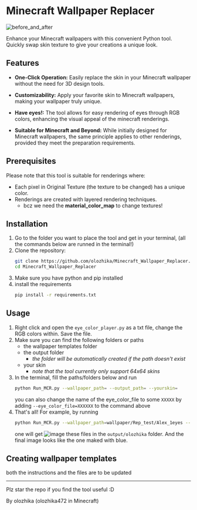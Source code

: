 # Minecraft Wallpaper Replacer

![before_and_after](https://github.com/olozhika/Minecraft_Wallpaper_Replacer/blob/main/Images_used_in_README/snap2023-10-13%20111336.png)

Enhance your Minecraft wallpapers with this convenient Python tool. Quickly swap skin texture to give your creations a unique look.

## Features

- **One-Click Operation:** Easily replace the skin in your Minecraft wallpaper without the need for 3D design tools.

- **Customizability:** Apply your favorite skin to Minecraft wallpapers, making your wallpaper truly unique.

- **Have eyes!:** The tool allows for easy rendering of eyes through RGB colors, enhancing the visual appeal of the minecraft renderings. 

- **Suitable for Minecraft and Beyond:** While initially designed for Minecraft wallpapers, the same principle applies to other renderings, provided they meet the preparation requirements.

## Prerequisites

Please note that this tool is suitable for renderings where:

- Each pixel in Original Texture (the texture to be changed) has a unique color.
- Renderings are created with layered rendering techniques.
  - bcz we need the **material_color_map** to change textures!

## Installation

1. Go to the folder you want to place the tool and get in your terminal, (all the commands below are runned in the terminal!)
2. Clone the repository:
   ```bash
   git clone https://github.com/olozhika/Minecraft_Wallpaper_Replacer.git
   cd Minecraft_Wallpaper_Replacer
   ```
3. Make sure you have python and pip installed
4. install the requirements
   ```bash
   pip install -r requirements.txt
   ```

## Usage

1. Right click and open the `eye_color_player.py` as a txt file, change the RGB colors within. Save the file. 
2. Make sure you can find the following folders or paths
   - the wallpaper templates folder
   - the output folder
     - *the folder will be automatically created if the path doesn't exist*
   - your skin
     - *note that the tool currently only support 64x64 skins*
3. In the terminal, fill the paths/folders below and run
   ```bash
   python Run_MCR.py --wallpaper_path= --output_path= --yourskin=
   ```
   you can also change the name of the eye_color_file to some `XXXXX` by adding `--eye_color_file=XXXXXX` to the command above
4. That's all!
   For example, by running
   ```bash
   python Run_MCR.py --wallpaper_path=wallpaper/Rep_test/Alex_1eyes --output_path=output/olozhika --yourskin=tex/olozhika472_NMO.png
   ```
   one will get
   ![image](https://github.com/olozhika/Minecraft_Wallpaper_Replacer/blob/main/Images_used_in_README/snap2023-10-13%20110459.png)
   these files in the `output/olozhika` folder.
   And the final image looks like the one maked with blue. 
   
   
## Creating wallpaper templates

both the instructions and the files are to be updated


______
Plz star the repo if you find the tool useful :D

By olozhika (olozhika472 in Minecraft)
